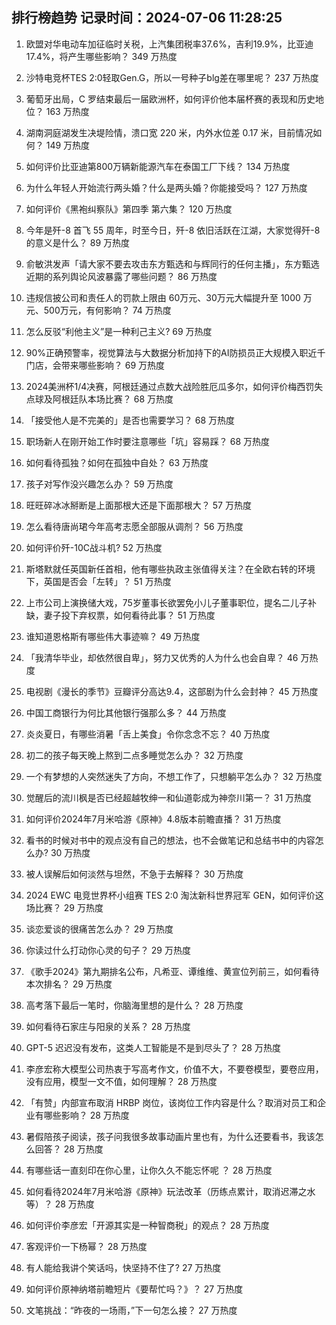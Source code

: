 
## 排行榜趋势 记录时间：2024-07-06 11:28:25
  
  1. 欧盟对华电动车加征临时关税，上汽集团税率37.6%，吉利19.9%，比亚迪17.4%，将产生哪些影响？ 349 万热度
    
  2. 沙特电竞杯TES 2:0轻取Gen.G，所以一号种子blg差在哪里呢？ 237 万热度
    
  3. 葡萄牙出局，C 罗结束最后一届欧洲杯，如何评价他本届杯赛的表现和历史地位？ 163 万热度
    
  4. 湖南洞庭湖发生决堤险情，溃口宽 220 米，内外水位差 0.17 米，目前情况如何？ 149 万热度
    
  5. 如何评价比亚迪第800万辆新能源汽车在泰国工厂下线？ 134 万热度
    
  6. 为什么年轻人开始流行两头婚？什么是两头婚？你能接受吗？ 127 万热度
    
  7. 如何评价《黑袍纠察队》第四季 第六集？ 120 万热度
    
  8. 今年是歼-8 首飞 55 周年，时至今日，歼-8 依旧活跃在江湖，大家觉得歼-8 的意义是什么？ 89 万热度
    
  9. 俞敏洪发声「请大家不要去攻击东方甄选和与辉同行的任何主播」，东方甄选近期的系列舆论风波暴露了哪些问题？ 86 万热度
    
  10. 违规信披公司和责任人的罚款上限由 60万元、30万元大幅提升至 1000 万元、500万元，有何影响？ 74 万热度
    
  11. 怎么反驳“利他主义”是一种利己主义? 69 万热度
    
  12. 90%正确预警率，视觉算法与大数据分析加持下的AI防损员正大规模入职近千门店，会带来哪些影响？ 69 万热度
    
  13. 2024美洲杯1/4决赛，阿根廷通过点数大战险胜厄瓜多尔，如何评价梅西罚失点球及阿根廷队本场比赛？ 68 万热度
    
  14. 「接受他人是不完美的」是否也需要学习？ 68 万热度
    
  15. 职场新人在刚开始工作时要注意哪些「坑」容易踩？ 68 万热度
    
  16. 如何看待孤独？如何在孤独中自处？ 63 万热度
    
  17. 孩子对写作没兴趣怎么办？ 59 万热度
    
  18. 旺旺碎冰冰掰断是上面那根大还是下面那根大？ 57 万热度
    
  19. 怎么看待唐尚珺今年高考志愿全部服从调剂？ 56 万热度
    
  20. 如何评价歼-10C战斗机? 52 万热度
    
  21. 斯塔默就任英国新任首相，他有哪些执政主张值得关注？在全欧右转的环境下，英国是否会「左转」？ 51 万热度
    
  22. 上市公司上演换储大戏，75岁董事长欲罢免小儿子董事职位，提名二儿子补缺，妻子投下弃权票，如何看待此事？ 51 万热度
    
  23. 谁知道恩格斯有哪些伟大事迹嘛？ 49 万热度
    
  24. 「我清华毕业，却依然很自卑」，努力又优秀的人为什么也会自卑？ 46 万热度
    
  25. 电视剧《漫长的季节》豆瓣评分高达9.4，这部剧为什么会封神？ 45 万热度
    
  26. 中国工商银行为何比其他银行强那么多？ 44 万热度
    
  27. 炎炎夏日，有哪些消暑「舌上美食」令你念念不忘？ 40 万热度
    
  28. 初二的孩子每天晚上熬到二点多睡觉怎么办？ 32 万热度
    
  29. 一个有梦想的人突然迷失了方向，不想工作了，只想躺平怎么办？ 32 万热度
    
  30. 觉醒后的流川枫是否已经超越牧绅一和仙道彰成为神奈川第一？ 31 万热度
    
  31. 如何评价2024年7月米哈游《原神》4.8版本前瞻直播？ 31 万热度
    
  32. 看书的时候对书中的观点没有自己的想法，也不会做笔记和总结书中的内容怎么办? 30 万热度
    
  33. 被人误解后如何淡然与坦然，不急于去解释？ 30 万热度
    
  34. 2024 EWC 电竞世界杯小组赛 TES 2:0 淘汰新科世界冠军 GEN，如何评价这场比赛？ 29 万热度
    
  35. 谈恋爱谈的很痛苦怎么办？ 29 万热度
    
  36. 你读过什么打动你心灵的句子？ 29 万热度
    
  37. 《歌手2024》第九期排名公布，凡希亚、谭维维、黄宣位列前三，如何看待本次排名？ 29 万热度
    
  38. 高考落下最后一笔时，你脑海里想的是什么？ 28 万热度
    
  39. 如何看待石家庄与阳泉的关系？ 28 万热度
    
  40. GPT-5 迟迟没有发布，这类人工智能是不是到尽头了？ 28 万热度
    
  41. 李彦宏称大模型公司热衷于写高考作文，价值不大，不要卷模型，要卷应用，没有应用，模型一文不值，如何理解？ 28 万热度
    
  42. 「有赞」内部宣布取消 HRBP 岗位，该岗位工作内容是什么？取消对员工和企业有哪些影响？ 28 万热度
    
  43. 暑假陪孩子阅读，孩子问我很多故事动画片里也有，为什么还要看书，我该怎么回答？ 28 万热度
    
  44. 有哪些话一直刻印在你心里，让你久久不能忘怀呢 ？ 28 万热度
    
  45. 如何看待2024年7月米哈游《原神》玩法改革（历练点累计，取消迟滞之水等）？ 28 万热度
    
  46. 如何评价李彦宏「开源其实是一种智商税」的观点？ 28 万热度
    
  47. 客观评价一下杨幂？ 28 万热度
    
  48. 有人能给我讲个笑话吗，快坚持不住了? 27 万热度
    
  49. 如何评价原神纳塔前瞻短片《要帮忙吗？》？ 27 万热度
    
  50. 文笔挑战：“昨夜的一场雨，”下一句怎么接？ 27 万热度
    